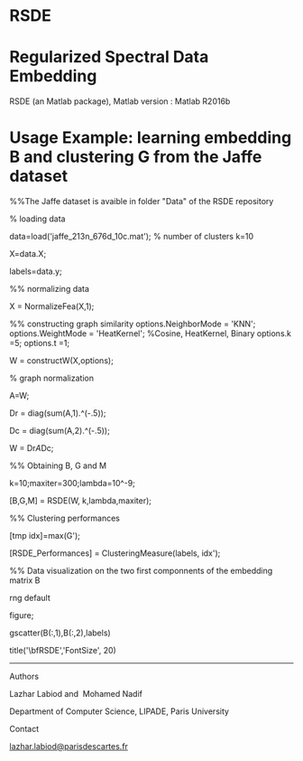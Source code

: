 # RSDE
# Regularized Spectral Data Embedding

RSDE (an Matlab package), Matlab version : Matlab R2016b

# Usage Example: learning embedding B and clustering G from the Jaffe dataset

%%The Jaffe dataset is avaible in folder "Data" of the RSDE repository

% loading data

data=load('jaffe_213n_676d_10c.mat'); % number of clusters k=10

X=data.X;

labels=data.y;

%% normalizing data

X = NormalizeFea(X,1);

%% constructing graph similarity
options.NeighborMode = 'KNN';  
options.WeightMode = 'HeatKernel';  %Cosine, HeatKernel, Binary
options.k =5;
options.t =1;
 
 W = constructW(X,options);

% graph normalization
 
 A=W;
 
 Dr = diag(sum(A,1).^(-.5));
 
 Dc = diag(sum(A,2).^(-.5));
 
 W = Dr*A*Dc;

%% Obtaining B, G and M

k=10;maxiter=300;lambda=10^-9;

[B,G,M] = RSDE(W, k,lambda,maxiter);

%% Clustering performances

[tmp idx]=max(G');
 
[RSDE_Performances] = ClusteringMeasure(labels, idx');

 %% Data visualization on the two first componnents of the embedding matrix B

rng default 

figure;

gscatter(B(:,1),B(:,2),labels)

title('\bfRSDE','FontSize', 20)

-----------------------------------------------------------------------------------------------------------
Authors

Lazhar Labiod and  Mohamed Nadif

Department of Computer Science, LIPADE,  Paris University

Contact

lazhar.labiod@parisdescartes.fr
